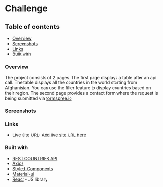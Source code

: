 # Challenge 

## Table of contents 

- [Overview](#Overview)
- [Screenshots](#screenshots)
- [Links](#links)
- [Built with](#built-with)


### Overview

The project consists of 2 pages. The first page displays a table after an api call. The table displays all the countries in the world starting from Afghanistan. You can use the filter feature to display countries based on their region. The second page provides a contact form where the request is being submitted via [formspree.io](https://formspree.io)
   

### Screenshots





### Links

- Live Site URL: [Add live site URL here](https://your-live-site-url.com)

### Built with

- [REST COUNTRIES API](https://restcountries.eu/)
- [Axios](https://github.com/axios/axios)
- [Styled-Components](https://styled-components.com/)
- [Material-ui](https://material-ui.com/)
- [React](https://reactjs.org/) - JS library



